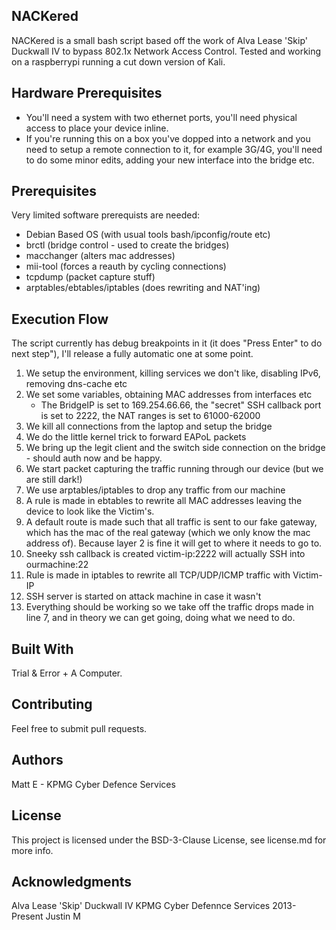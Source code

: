 ## NACKered

NACKered is a small bash script based off the work of Alva Lease 'Skip' Duckwall IV to bypass 802.1x Network Access Control. Tested and working on a raspberrypi running a cut down version of Kali. 

## Hardware Prerequisites

* You'll need a system with two ethernet ports, you'll need physical access to place your device inline.
* If you're running this on a box you've dopped into a network and you need to setup a remote connection to it, for example 3G/4G, you'll need to do some minor edits, adding your new interface into the bridge etc.

## Prerequisites

Very limited software prerequists are needed:
* Debian Based OS (with usual tools bash/ipconfig/route etc)
* brctl (bridge control - used to create the bridges)
* macchanger (alters mac addresses)
* mii-tool (forces a reauth by cycling connections)
* tcpdump (packet capture stuff)
* arptables/ebtables/iptables (does rewriting and NAT'ing)

## Execution Flow
The script currently has debug breakpoints in it (it does "Press Enter" to do next step"), I'll release a fully automatic one at some point.

1. We setup the environment, killing services we don't like, disabling IPv6, removing dns-cache etc
2. We set some variables, obtaining MAC addresses from interfaces etc
    * The BridgeIP is set to 169.254.66.66, the "secret" SSH callback port is set to 2222, the NAT ranges is set to 61000-62000
3. We kill all connections from the laptop and setup the bridge
4. We do the little kernel trick to forward EAPoL packets
5. We bring up the legit client and the switch side connection on the bridge - should auth now and be happy.
6. We start packet capturing the traffic running through our device (but we are still dark!)
7. We use arptables/iptables to drop any traffic from our machine
8. A rule is made in ebtables to rewrite all MAC addresses leaving the device to look like the Victim's.
9. A default route is made such that all traffic is sent to our fake gateway, which has the mac of the real gateway (which we only know the mac address of). Because layer 2 is fine it will get to where it needs to go to.
10. Sneeky ssh callback is created victim-ip:2222 will actually SSH into ourmachine:22
11. Rule is made in iptables to rewrite all TCP/UDP/ICMP traffic with Victim-IP
12. SSH server is started on attack machine in case it wasn't
13. Everything should be working so we take off the traffic drops made in line 7, and in theory we can get going, doing what we need to do.

## Built With
Trial & Error + A Computer.

## Contributing
Feel free to submit pull requests.

## Authors
Matt E - KPMG Cyber Defence Services

## License
This project is licensed under the BSD-3-Clause License, see license.md for more info.

## Acknowledgments
Alva Lease 'Skip' Duckwall IV
KPMG Cyber Defennce Services 2013-Present
Justin M
